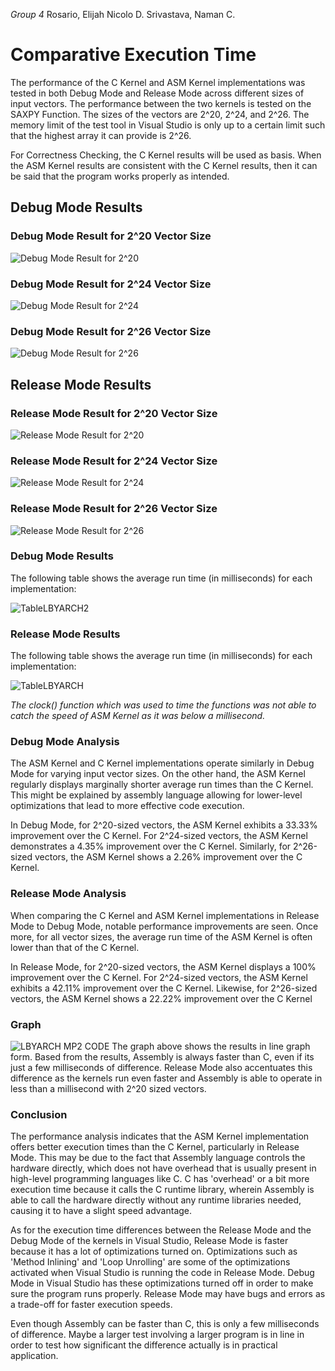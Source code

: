 _Group 4_
Rosario, Elijah Nicolo D.
Srivastava, Naman C.

# **Comparative Execution Time**

The performance of the C Kernel and ASM Kernel implementations was tested in both Debug Mode and Release Mode across different sizes of input vectors. The performance between the two kernels is tested on the SAXPY Function. The sizes of the vectors are 2^20, 2^24, and 2^26. The memory limit of the test tool in Visual Studio is only up to a certain limit such that the highest array it can provide is 2^26. 

For Correctness Checking, the C Kernel results will be used as basis. When the ASM Kernel results are consistent with the C Kernel results, then it can be said that the program works properly as intended.

 ## Debug Mode Results

### Debug Mode Result for 2^20 Vector Size
![Debug Mode Result for 2^20](DebugModeResult20.jpg)


### Debug Mode Result for 2^24 Vector Size
![Debug Mode Result for 2^24](DebugModeResult24.jpg)


### Debug Mode Result for 2^26 Vector Size
![Debug Mode Result for 2^26](DebugModeResult26.jpg)


## Release  Mode Results
 
### Release Mode Result for 2^20 Vector Size
![Release Mode Result for 2^20](ReleaseModeResult20.jpg)

### Release Mode Result for 2^24 Vector Size
![Release Mode Result for 2^24](ReleaseModeResult24.jpg)

### Release Mode Result for 2^26 Vector Size
![Release Mode Result for 2^26](ReleaseModeResult26.jpg)


### Debug Mode Results
The following table shows the average run time (in milliseconds) for each implementation:


![TableLBYARCH2](https://github.com/Bredrumb/LBYARCH_MCO2_SAXPY/assets/83742598/c4f22754-d037-4c14-ad7b-276cb22d3a5a)

### Release Mode Results
The following table shows the average run time (in milliseconds) for each implementation:

![TableLBYARCH](https://github.com/Bredrumb/LBYARCH_MCO2_SAXPY/assets/83742598/ba40cb3b-fd96-4ecd-a37c-5b4363f17c5c)

_The clock() function which was used to time the functions was not able to catch the speed of ASM Kernel as it was below a millisecond._



### Debug Mode Analysis

The ASM Kernel and C Kernel implementations operate similarly in Debug Mode for varying input vector sizes. On the other hand, the ASM Kernel regularly displays marginally shorter average run times than the C Kernel. This might be explained by assembly language allowing for lower-level optimizations that lead to more effective code execution.

In Debug Mode, for 2^20-sized vectors, the ASM Kernel exhibits a 33.33% improvement over the C Kernel. For 2^24-sized vectors, the ASM Kernel demonstrates a 4.35% improvement over the C Kernel. Similarly, for 2^26-sized vectors, the ASM Kernel shows a 2.26% improvement over the C Kernel.

### Release Mode Analysis

When comparing the C Kernel and ASM Kernel implementations in Release Mode to Debug Mode, notable performance improvements are seen. Once more, for all vector sizes, the average run time of the ASM Kernel is often lower than that of the C Kernel. 

In Release Mode, for 2^20-sized vectors, the ASM Kernel displays a 100% improvement over the C Kernel. For 2^24-sized vectors, the ASM Kernel exhibits a 42.11% improvement over the C Kernel. Likewise, for 2^26-sized vectors, the ASM Kernel shows a 22.22% improvement over the C Kernel

### Graph
![LBYARCH MP2 CODE](https://github.com/Bredrumb/LBYARCH_MCO2_SAXPY/assets/83742598/2a3dbeb9-3fe0-41fd-b711-64246c7ecd1a)
The graph above shows the results in line graph form. Based from the results, Assembly is always faster than C, even if its just a few milliseconds of difference. Release Mode also accentuates this difference as the kernels run even faster and Assembly is able to operate in less than a millisecond with 2^20 sized vectors.

### Conclusion

The performance analysis indicates that the ASM Kernel implementation offers better execution times than the C Kernel, particularly in Release Mode. This may be due to the fact that Assembly language controls the hardware directly, which does not have overhead that is usually present in high-level programming languages like C. C has 'overhead' or a bit more execution time because it calls the C runtime library, wherein Assembly is able to call the hardware directly without any runtime libraries needed, causing it to have a slight speed advantage.

As for the execution time differences between the Release Mode and the Debug Mode of the kernels in Visual Studio, Release Mode is faster because it has a lot of optimizations turned on. Optimizations such as 'Method Inlining' and 'Loop Unrolling' are some of the optimizations activated when Visual Studio is running the code in Release Mode. Debug Mode in Visual Studio has these optimizations turned off in order to make sure the program runs properly. Release Mode may have bugs and errors as a trade-off for faster execution speeds.

Even though Assembly can be faster than C, this is only a few milliseconds of difference. Maybe a larger test involving a larger program is in line in order to test how significant the difference actually is in practical application.



